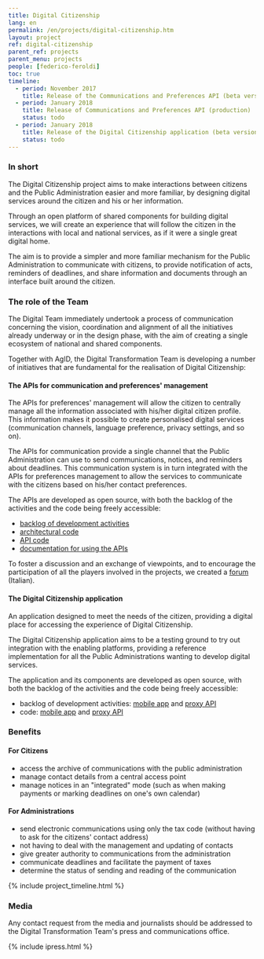 ```yaml
---
title: Digital Citizenship
lang: en
permalink: /en/projects/digital-citizenship.htm
layout: project
ref: digital-citizenship
parent_ref: projects
parent_menu: projects
people: [federico-feroldi]
toc: true
timeline:
  - period: November 2017
    title: Release of the Communications and Preferences API (beta version)
  - period: January 2018
    title: Release of Communications and Preferences API (production)
    status: todo
  - period: January 2018
    title: Release of the Digital Citizenship application (beta version)
    status: todo
---
```


### In short

The Digital Citizenship project aims to make interactions between citizens and the
Public Administration easier and more familiar, by designing digital services
around the citizen and his or her information.

Through an open platform of shared components for building
digital services, we will create an experience that will follow the citizen
in the interactions with local and national services, as if it were a single great digital home.

The aim is to provide a simpler and more familiar mechanism for the Public Administration to communicate with citizens, to provide notification of acts, reminders of deadlines, and share information and documents through an interface built around the citizen.

### The role of the Team

The Digital Team immediately undertook a process of communication concerning
the vision, coordination and alignment of all the initiatives already underway or in
the design phase, with the aim of creating a single ecosystem of national and shared components.

Together with AgID, the Digital Transformation Team is developing a number
of initiatives that are fundamental for the realisation of Digital Citizenship:

#### The APIs for communication and preferences' management

The APIs for preferences' management will allow the citizen to centrally manage all the information associated with his/her digital citizen profile. This information makes it possible to create personalised digital
services (communication channels, language preference, privacy settings, and so on).

The APIs for communication provide a single channel that the Public
Administration can use to send communications, notices, and reminders about
deadlines. This communication system is in turn integrated with
the APIs for preferences management to allow the services to communicate with
the citizens based on his/her contact preferences.

The APIs are developed as open source, with both the backlog of the activities
and the code being freely accessible:

*   [backlog of development activities](https://www.pivotaltracker.com/n/projects/2088623)
*   [architectural code](https://github.com/teamdigitale/digital-citizenship)
*   [API code](https://github.com/teamdigitale/digital-citizenship-functions)
*   [documentation for using the APIs](https://teamdigitale.github.io/digital-citizenship/)

To foster a discussion and an exchange of viewpoints, and to encourage the participation
of all the players involved in the projects, we created a [forum](https://forum.italia.it/c/piano-triennale/piattaforme-abilitanti) (Italian).

#### The Digital Citizenship application

An application designed to meet the needs of the citizen, providing a
digital place for accessing the experience of Digital Citizenship.

The Digital Citizenship application aims to be a testing ground
to try out integration with the enabling platforms, providing a reference implementation for all the Public Administrations wanting to develop digital services.

The application and its components are developed as open source, with both the backlog of the activities and the code being freely accessible:

*   backlog of development activities: [mobile app](https://www.pivotaltracker.com/n/projects/2048617)
    and [proxy API](https://www.pivotaltracker.com/n/projects/2116794)
*   code: [mobile app](https://github.com/teamdigitale/italia-app)
    and [proxy API](https://github.com/teamdigitale/italia-backend)

### Benefits

#### For Citizens

* access the archive of communications with the public administration
* manage contact details from a central access point
* manage notices in an "integrated" mode (such as when making payments or marking
deadlines on one's own calendar)

#### For Administrations

* send electronic communications using only the tax code (without having to ask for the citizens' contact address)
* not having to deal with the management and updating of contacts
* give greater authority to communications from the administration  
* communicate deadlines and facilitate the payment of taxes
* determine the status of sending and reading of the communication

{% include project_timeline.html %}

### Media

Any contact request from the media and journalists should be addressed to the Digital Transformation Team's press and communications office.

{% include ipress.html %}
<div id="content-ipress" data-key="01e87bed-f52e-4d6d-af32-c4ea59fd300a" data-lang="en" data-size="100" data-tag="5"></div>
<script type="text/javascript" src="/js/ipress.js"></script>
